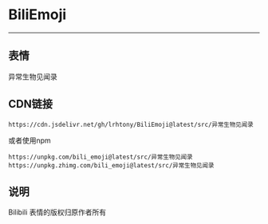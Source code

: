 # BiliEmoji
---
## 表情
异常生物见闻录
## CDN链接
```
https://cdn.jsdelivr.net/gh/lrhtony/BiliEmoji@latest/src/异常生物见闻录
```
或者使用npm
```
https://unpkg.com/bili_emoji@latest/src/异常生物见闻录
https://unpkg.zhimg.com/bili_emoji@latest/src/异常生物见闻录
```
## 说明
Bilibili 表情的版权归原作者所有
